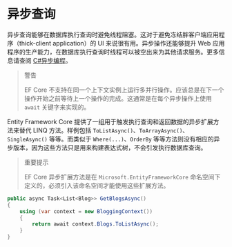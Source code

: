 # 异步查询

异步查询能够在数据库执行查询时避免线程阻塞。这对于避免冻结胖客户端应用程序（thick-client application）的 UI 来说很有用。异步操作还能够提升 Web 应用程序的生产能力，在数据库执行查询时线程可以被空出来为其他请求服务。更多信息请查阅 [C#异步编程](https://docs.microsoft.com/zh-cn/dotnet/csharp/async)。

> 警告
>
> EF Core 不支持在同一个上下文实例上运行多并行操作。应该总是在下一个操作开始之前等待上一个操作的完成。这通常是在每个异步操作上使用 `await` 关键字来实现的。

Entity Framework Core 提供了一组用于触发执行查询和返回数据的异步扩展方法来替代 LINQ 方法。样例包括 `ToListAsync()`、`ToArrayAsync()`、`SingleAsync()` 等等。而类似于 `Where(...)`、`OrderBy` 等等方法则没有相应的异步版本，因为这些方法只是用来构建表达式树，不会引发执行数据库查询。

> 重要提示
>
> EF Core 异步扩展方法是在 `Microsoft.EntityFrameworkCore` 命名空间下定义的，必须引入该命名空间才能使用这些扩展方法。

```C#
public async Task<List<Blog>> GetBlogsAsync()
{
    using (var context = new BloggingContext())
    {
        return await context.Blogs.ToListAsync();
    }
}
```